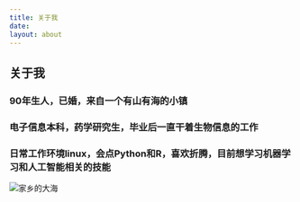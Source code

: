 ```yaml
---
title: 关于我
date:
layout: about
---
```


## 关于我

### 90年生人，已婚，来自一个有山有海的小镇

### 电子信息本科，药学研究生，毕业后一直干着生物信息的工作

### 日常工作环境linux，会点Python和R，喜欢折腾，目前想学习机器学习和人工智能相关的技能



![家乡的大海](http://ww1.sinaimg.cn/large/8620e627gy1fjc3n58i7fj20im0dywf5.jpg)